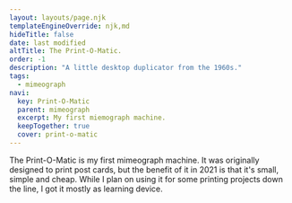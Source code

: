 ```yaml
---
layout: layouts/page.njk
templateEngineOverride: njk,md
hideTitle: false
date: last modified
altTitle: The Print-O-Matic.
order: -1
description: "A little desktop duplicator from the 1960s."
tags: 
  - mimeograph
navi:
  key: Print-O-Matic
  parent: mimeograph
  excerpt: My first miemograph machine.
  keepTogether: true
  cover: print-o-matic
---
```

The Print-O-Matic is my first mimeograph machine. It was originally designed to print post cards, but the benefit of it in 2021 is that it's small, simple and cheap. While I plan on using it for some printing projects down the line, I got it mostly as learning device. 


